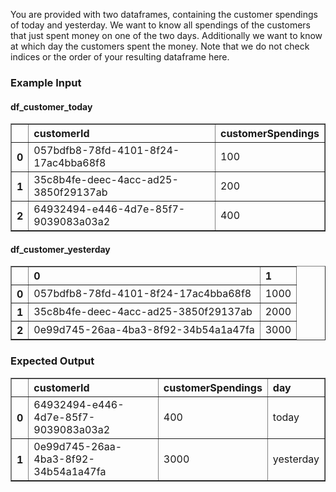 You are provided with two dataframes, containing the customer spendings of today and yesterday. We want to know all spendings of the customers that just spent money on one of the two days. Additionally we want to know at which day the customers spent the money. Note that we do not check indices or the order of your resulting dataframe here.
<h3> Example Input</h3>
<h4> df_customer_today</h4>
<div><style scoped>    .dataframe tbody tr th:only-of-type {        vertical-align: middle;    }    .dataframe tbody tr th {        vertical-align: top;    }    .dataframe thead th {        text-align: left;    }</style><table border="1" class="dataframe">  <thead>    <tr style="text-align: right;">      <th></th>      <th>customerId</th>      <th>customerSpendings</th>    </tr>  </thead>  <tbody>    <tr>      <th>0</th>      <td>057bdfb8-78fd-4101-8f24-17ac4bba68f8</td>      <td>100</td>    </tr>    <tr>      <th>1</th>      <td>35c8b4fe-deec-4acc-ad25-3850f29137ab</td>      <td>200</td>    </tr>    <tr>      <th>2</th>      <td>64932494-e446-4d7e-85f7-9039083a03a2</td>      <td>400</td>    </tr>  </tbody></table></div>

<h4> df_customer_yesterday</h4>
<div><style scoped>    .dataframe tbody tr th:only-of-type {        vertical-align: middle;    }    .dataframe tbody tr th {        vertical-align: top;    }    .dataframe thead th {        text-align: left;    }</style><table border="1" class="dataframe">  <thead>    <tr style="text-align: right;">      <th></th>      <th>0</th>      <th>1</th>    </tr>  </thead>  <tbody>    <tr>      <th>0</th>      <td>057bdfb8-78fd-4101-8f24-17ac4bba68f8</td>      <td>1000</td>    </tr>    <tr>      <th>1</th>      <td>35c8b4fe-deec-4acc-ad25-3850f29137ab</td>      <td>2000</td>    </tr>    <tr>      <th>2</th>      <td>0e99d745-26aa-4ba3-8f92-34b54a1a47fa</td>      <td>3000</td>    </tr>  </tbody></table></div>

<h3> Expected Output</h3>
<div><style scoped>    .dataframe tbody tr th:only-of-type {        vertical-align: middle;    }    .dataframe tbody tr th {        vertical-align: top;    }    .dataframe thead th {        text-align: left;    }</style><table border="1" class="dataframe">  <thead>    <tr style="text-align: right;">      <th></th>      <th>customerId</th>      <th>customerSpendings</th>      <th>day</th>    </tr>  </thead>  <tbody>    <tr>      <th>0</th>      <td>64932494-e446-4d7e-85f7-9039083a03a2</td>      <td>400</td>      <td>today</td>    </tr>    <tr>      <th>1</th>      <td>0e99d745-26aa-4ba3-8f92-34b54a1a47fa</td>      <td>3000</td>      <td>yesterday</td>    </tr>  </tbody></table></div>